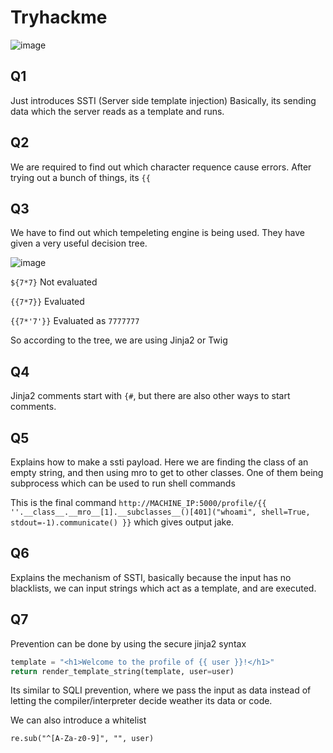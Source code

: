 # Tryhackme

![image](https://github.com/HACKER097/WebEx/assets/38581702/7b639b47-eb9b-431c-82b5-46a4a6a888ba)


## Q1

Just introduces SSTI (Server side template injection) Basically, its sending data which the server reads as a template and runs.

## Q2

We are required to find out which character requence cause errors. After trying out a bunch of things, its `{{`

## Q3

We have to find out which tempeleting engine is being used. They have given a very useful decision tree.

![image](https://github.com/HACKER097/WebEx/assets/38581702/4208f7ee-8db9-4529-8961-1db6103b68ea)

`${7*7}` Not evaluated

`{{7*7}}` Evaluated

`{{7*'7'}}` Evaluated as `7777777`

So according to the tree, we are using Jinja2 or Twig

## Q4

Jinja2 comments start with `{#`, but there are also other ways to start comments.

## Q5

Explains how to make a ssti payload. Here we are finding the class of an empty string, and then using mro to get to other classes. One of them being subprocess which can be used to run shell commands

This is the final command `http://MACHINE_IP:5000/profile/{{ ''.__class__.__mro__[1].__subclasses__()[401]("whoami", shell=True, stdout=-1).communicate() }}` which gives output jake.

## Q6

Explains the mechanism of SSTI, basically because the input has no blacklists, we can input strings which act as a template, and are executed.

## Q7

Prevention can be done by using the secure jinja2 syntax

```python
template = "<h1>Welcome to the profile of {{ user }}!</h1>"
return render_template_string(template, user=user)
```

Its similar to SQLI prevention, where we pass the input as data instead of letting the compiler/interpreter decide weather its data or code.

We can also introduce a whitelist

`re.sub("^[A-Za-z0-9]", "", user)`
